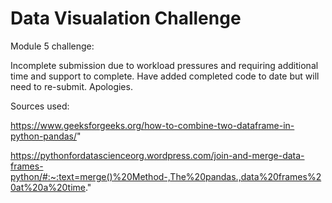 # Data Visualation Challenge

Module 5 challenge:

Incomplete submission due to workload pressures and requiring additional time and support to complete.  Have added completed code to date but will need to re-submit.  Apologies.



Sources used:

https://www.geeksforgeeks.org/how-to-combine-two-dataframe-in-python-pandas/"

https://pythonfordatascienceorg.wordpress.com/join-and-merge-data-frames-python/#:~:text=merge()%20Method-,The%20pandas.,data%20frames%20at%20a%20time."

